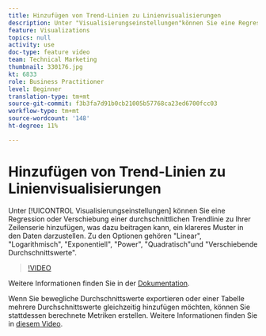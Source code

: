 ```yaml
---
title: Hinzufügen von Trend-Linien zu Linienvisualisierungen
description: Unter "Visualisierungseinstellungen"können Sie eine Regression oder eine sich bewegende durchschnittliche Trendlinie zu Ihrer Zeilenserie hinzufügen, was dazu beitragen kann, ein klareres Muster in den Daten darzustellen. Zu den Optionen gehören "Linear", "Logarithmisch", "Exponentiell", "Power", "Quadratisch"und "Verschiebende Durchschnittswerte".
feature: Visualizations
topics: null
activity: use
doc-type: feature video
team: Technical Marketing
thumbnail: 330176.jpg
kt: 6833
role: Business Practitioner
level: Beginner
translation-type: tm+mt
source-git-commit: f3b3fa7d91b0cb21005b57768ca23ed6700fcc03
workflow-type: tm+mt
source-wordcount: '148'
ht-degree: 11%

---
```



# Hinzufügen von Trend-Linien zu Linienvisualisierungen

Unter [!UICONTROL Visualisierungseinstellungen] können Sie eine Regression oder Verschiebung einer durchschnittlichen Trendlinie zu Ihrer Zeilenserie hinzufügen, was dazu beitragen kann, ein klareres Muster in den Daten darzustellen. Zu den Optionen gehören &quot;Linear&quot;, &quot;Logarithmisch&quot;, &quot;Exponentiell&quot;, &quot;Power&quot;, &quot;Quadratisch&quot;und &quot;Verschiebende Durchschnittswerte&quot;.

>[!VIDEO](https://video.tv.adobe.com/v/330176/?quality=12&learn=on)

Weitere Informationen finden Sie in der [Dokumentation](https://experienceleague.adobe.com/docs/analytics/analyze/analysis-workspace/visualizations/line.html?lang=en#analysis-workspace).

Wenn Sie bewegliche Durchschnittswerte exportieren oder einer Tabelle mehrere Durchschnittswerte gleichzeitig hinzufügen möchten, können Sie stattdessen berechnete Metriken erstellen. Weitere Informationen finden Sie in [diesem Video](https://experienceleague.adobe.com/docs/analytics-learn/tutorials/analysis-workspace/visualizations/using-the-cumulative-average-function-to-apply-metric-smoothing.html#analysis-workspace).
